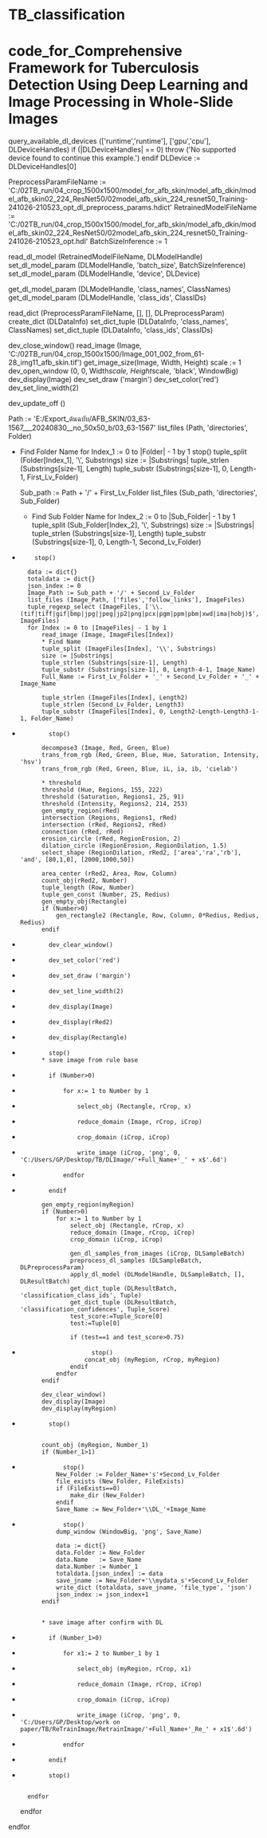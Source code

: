 # TB_classification
# code_for_Comprehensive Framework for Tuberculosis Detection Using Deep Learning and Image Processing in Whole-Slide Images
query_available_dl_devices (['runtime','runtime'], ['gpu','cpu'], DLDeviceHandles)
if (|DLDeviceHandles| == 0)
    throw ('No supported device found to continue this example.')
endif
DLDevice := DLDeviceHandles[0]

PreprocessParamFileName := 'C:/02TB_run/04_crop_1500x1500/model_for_afb_skin/model_afb_dkin/model_afb_skin02_224_ResNet50/02model_afb_skin_224_resnet50_Training-241026-210523_opt_dl_preprocess_params.hdict'
RetrainedModelFileName := 'C:/02TB_run/04_crop_1500x1500/model_for_afb_skin/model_afb_dkin/model_afb_skin02_224_ResNet50/02model_afb_skin_224_resnet50_Training-241026-210523_opt.hdl'
BatchSizeInference := 1

read_dl_model (RetrainedModelFileName, DLModelHandle)
set_dl_model_param (DLModelHandle, 'batch_size', BatchSizeInference)
set_dl_model_param (DLModelHandle, 'device', DLDevice)

get_dl_model_param (DLModelHandle, 'class_names', ClassNames)
get_dl_model_param (DLModelHandle, 'class_ids', ClassIDs)

read_dict (PreprocessParamFileName, [], [], DLPreprocessParam)
create_dict (DLDataInfo)
set_dict_tuple (DLDataInfo, 'class_names', ClassNames)
set_dict_tuple (DLDataInfo, 'class_ids', ClassIDs)

dev_close_window()
read_image (Image, 'C:/02TB_run/04_crop_1500x1500/Image_001_002_from_61-28_img11_afb_skin.tif')
get_image_size(Image, Width, Height)
scale := 1
dev_open_window (0, 0, Width*scale, Height*scale, 'black', WindowBig)
dev_display(Image)
dev_set_draw ('margin')
dev_set_color('red')
dev_set_line_width(2)

dev_update_off ()



Path := 'E:/Export_ต้นฉบับ/AFB_SKIN/03_63-1567___20240830__no_50x50_b/03_63-1567'
list_files (Path, 'directories', Folder)

* Find Folder Name
for Index_1 := 0 to |Folder| - 1 by 1
    stop()
    tuple_split (Folder[Index_1], '\\', Substrings)
    size := |Substrings|
    tuple_strlen (Substrings[size-1], Length)
    tuple_substr (Substrings[size-1], 0, Length-1, First_Lv_Folder)
    
    
    Sub_path := Path + '/' + First_Lv_Folder
    list_files (Sub_path, 'directories', Sub_Folder)
    * Find Sub Folder Name
    for Index_2 := 0 to |Sub_Folder| - 1 by 1
        tuple_split (Sub_Folder[Index_2], '\\', Substrings)
        size := |Substrings|
        tuple_strlen (Substrings[size-1], Length)
        tuple_substr (Substrings[size-1], 0, Length-1, Second_Lv_Folder)
*         stop()
        
        data := dict{}
        totaldata := dict{}
        json_index := 0
        Image_Path := Sub_path + '/' + Second_Lv_Folder
        list_files (Image_Path, ['files','follow_links'], ImageFiles)
        tuple_regexp_select (ImageFiles, ['\\.(tif|tiff|gif|bmp|jpg|jpeg|jp2|png|pcx|pgm|ppm|pbm|xwd|ima|hobj)$','ignore_case'], ImageFiles)
        for Index := 0 to |ImageFiles| - 1 by 1
            read_image (Image, ImageFiles[Index])
            * Find Name
            tuple_split (ImageFiles[Index], '\\', Substrings)
            size := |Substrings|
            tuple_strlen (Substrings[size-1], Length)
            tuple_substr (Substrings[size-1], 0, Length-4-1, Image_Name)
            Full_Name := First_Lv_Folder + '_' + Second_Lv_Folder + '_' + Image_Name
            
            tuple_strlen (ImageFiles[Index], Length2)
            tuple_strlen (Second_Lv_Folder, Length3)
            tuple_substr (ImageFiles[Index], 0, Length2-Length-Length3-1-1, Folder_Name)
*             stop()
            
            decompose3 (Image, Red, Green, Blue)
            trans_from_rgb (Red, Green, Blue, Hue, Saturation, Intensity, 'hsv')
            trans_from_rgb (Red, Green, Blue, iL, ia, ib, 'cielab')
            
            * threshold
            threshold (Hue, Regions, 155, 222)
            threshold (Saturation, Regions1, 25, 91)
            threshold (Intensity, Regions2, 214, 253)
            gen_empty_region(rRed)
            intersection (Regions, Regions1, rRed)
            intersection (rRed, Regions2, rRed)
            connection (rRed, rRed)
            erosion_circle (rRed, RegionErosion, 2)
            dilation_circle (RegionErosion, RegionDilation, 1.5)
            select_shape (RegionDilation, rRed2, ['area','ra','rb'], 'and', [80,1,0], [2000,1000,50])
            
            area_center (rRed2, Area, Row, Column)
            count_obj(rRed2, Number)
            tuple_length (Row, Number)
            tuple_gen_const (Number, 25, Redius)
            gen_empty_obj(Rectangle)
            if (Number>0)
                gen_rectangle2 (Rectangle, Row, Column, 0*Redius, Redius, Redius)
            endif
            
*             dev_clear_window()
*             dev_set_color('red')
*             dev_set_draw ('margin')
*             dev_set_line_width(2)
*             dev_display(Image)
*             dev_display(rRed2)
*             dev_display(Rectangle)
*             stop()
            * save image from rule base
*             if (Number>0)
*                 for x:= 1 to Number by 1
*                     select_obj (Rectangle, rCrop, x)
*                     reduce_domain (Image, rCrop, iCrop)
*                     crop_domain (iCrop, iCrop)
*                     write_image (iCrop, 'png', 0, 'C:/Users/GP/Desktop/TB/DLImage/'+Full_Name+'_' + x$'.6d')
*                 endfor
*             endif
            
            gen_empty_region(myRegion)
            if (Number>0)
                for x:= 1 to Number by 1
                    select_obj (Rectangle, rCrop, x)
                    reduce_domain (Image, rCrop, iCrop)
                    crop_domain (iCrop, iCrop)
                    
                    gen_dl_samples_from_images (iCrop, DLSampleBatch)
                    preprocess_dl_samples (DLSampleBatch, DLPreprocessParam)
                    apply_dl_model (DLModelHandle, DLSampleBatch, [], DLResultBatch)
                    get_dict_tuple (DLResultBatch, 'classification_class_ids', Tuple)
                    get_dict_tuple (DLResultBatch, 'classification_confidences', Tuple_Score)
                    test_score:=Tuple_Score[0]
                    test:=Tuple[0]
                    
                    if (test==1 and test_score>0.75)
*                         stop()
                        concat_obj (myRegion, rCrop, myRegion)
                    endif          
                endfor
            endif
            
            dev_clear_window()
            dev_display(Image)
            dev_display(myRegion)
*             stop()
            
            
            count_obj (myRegion, Number_1)
            if (Number_1>1)
*                 stop()
                New_Folder := Folder_Name+'s'+Second_Lv_Folder
                file_exists (New_Folder, FileExists)
                if (FileExists==0)
                    make_dir (New_Folder)
                endif
                Save_Name := New_Folder+'\\DL_'+Image_Name
*                 stop()
                dump_window (WindowBig, 'png', Save_Name)
                
                data := dict{}
                data.Folder := New_Folder
                data.Name   := Save_Name
                data.Number := Number_1
                totaldata.[json_index] := data
                save_jname := New_Folder+'\\mydata_s'+Second_Lv_Folder
                write_dict (totaldata, save_jname, 'file_type', 'json')
                json_index := json_index+1
            endif
            
            
            * save image after confirm with DL 
*             if (Number_1>0)
*                 for x1:= 2 to Number_1 by 1
*                     select_obj (myRegion, rCrop, x1)
*                     reduce_domain (Image, rCrop, iCrop)
*                     crop_domain (iCrop, iCrop)
*                     write_image (iCrop, 'png', 0, 'C:/Users/GP/Desktop/work on paper/TB/ReTrainImage/RetrainImage/'+Full_Name+'_Re_' + x1$'.6d')
*                 endfor
*             endif
            
*             stop()
            
            
        endfor
        
        
    endfor
    
endfor




